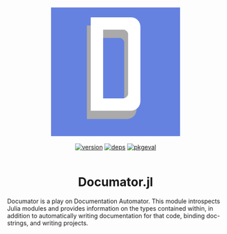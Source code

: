 <div align="center" style = "box-pack: start;">
  </br>
  <img width = 300 src="https://github.com/ChifiSource/image_dump/blob/main/documentor/logo.png" >
  
  
  [![version](https://juliahub.com/docs/Lathe/version.svg)](https://juliahub.com/ui/Packages/Lathe/6rMNJ)
[![deps](https://juliahub.com/docs/Lathe/deps.svg)](https://juliahub.com/ui/Packages/Lathe/6rMNJ?t=2)
[![pkgeval](https://juliahub.com/docs/Lathe/pkgeval.svg)](https://juliahub.com/ui/Packages/Lathe/6rMNJ)
  </br>
  </br>
  <h1>Documator.jl</h1>
  </div>
  
Documator is a play on Documentation Automator. This module introspects Julia modules and provides information on the types contained within, in addition to automatically writing documentation for that code, binding doc-strings, and writing projects.
